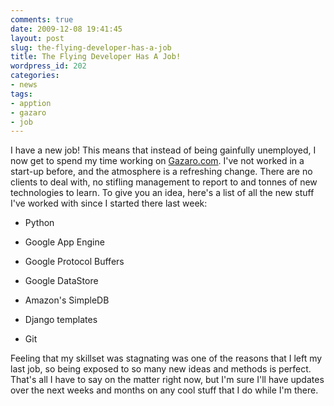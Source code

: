 ```yaml
---
comments: true
date: 2009-12-08 19:41:45
layout: post
slug: the-flying-developer-has-a-job
title: The Flying Developer Has A Job!
wordpress_id: 202
categories:
- news
tags:
- apption
- gazaro
- job
---
```


I have a new job! This means that instead of being gainfully unemployed, I now get to spend my time working on [Gazaro.com](http://gazaro.com). I've not worked in a start-up before, and the atmosphere is a refreshing change. There are no clients to deal with, no stifling management to report to and tonnes of new technologies to learn. To give you an idea, here's a list of all the new stuff I've worked with since I started there last week:



	
  * Python

	
  * Google App Engine

	
  * Google Protocol Buffers

	
  * Google DataStore

	
  * Amazon's SimpleDB

	
  * Django templates

	
  * Git


Feeling that my skillset was stagnating was one of the reasons that I left my last job, so being exposed to so many new ideas and methods is perfect. That's all I have to say on the matter right now, but I'm sure I'll have updates over the next weeks and months on any cool stuff that I do while I'm there.
